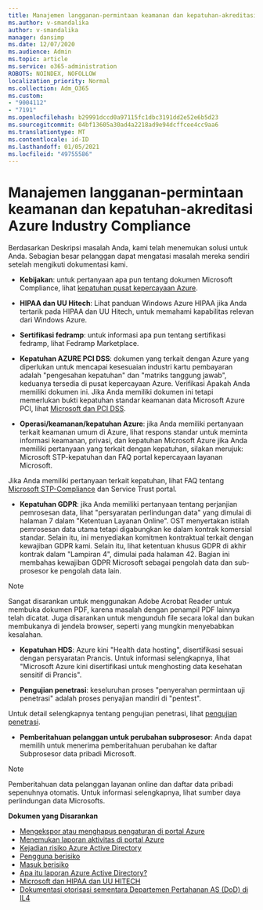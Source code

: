 ```yaml
---
title: Manajemen langganan-permintaan keamanan dan kepatuhan-akreditasi Azure Industry Compliance
ms.author: v-smandalika
author: v-smandalika
manager: dansimp
ms.date: 12/07/2020
ms.audience: Admin
ms.topic: article
ms.service: o365-administration
ROBOTS: NOINDEX, NOFOLLOW
localization_priority: Normal
ms.collection: Adm_O365
ms.custom:
- "9004112"
- "7191"
ms.openlocfilehash: b29991dccd0a97115fc1dbc3191dd2e52e6b5d23
ms.sourcegitcommit: 04bf13605a30ad4a2218ad9e94dcffcee4cc9aa6
ms.translationtype: MT
ms.contentlocale: id-ID
ms.lasthandoff: 01/05/2021
ms.locfileid: "49755586"
---
```

# <a name="subscription-management---security-and-compliance-requests---azure-industry-compliance-accreditation"></a>Manajemen langganan-permintaan keamanan dan kepatuhan-akreditasi Azure Industry Compliance

Berdasarkan Deskripsi masalah Anda, kami telah menemukan solusi untuk Anda. Sebagian besar pelanggan dapat mengatasi masalah mereka sendiri setelah mengikuti dokumentasi kami.

- **Kebijakan**: untuk pertanyaan apa pun tentang dokumen Microsoft Compliance, lihat [kepatuhan pusat kepercayaan Azure](https://docs.microsoft.com/compliance/regulatory/offering-SOC).

- **HIPAA dan UU Hitech**: Lihat panduan Windows Azure HIPAA jika Anda tertarik pada HIPAA dan UU Hitech, untuk memahami kapabilitas relevan dari Windows Azure.

- **Sertifikasi fedramp**: untuk informasi apa pun tentang sertifikasi fedramp, lihat Fedramp Marketplace.

- **Kepatuhan AZURE PCI DSS**: dokumen yang terkait dengan Azure yang diperlukan untuk mencapai kesesuaian industri kartu pembayaran adalah "pengesahan kepatuhan" dan "matriks tanggung jawab", keduanya tersedia di pusat kepercayaan Azure. Verifikasi Apakah Anda memiliki dokumen ini. Jika Anda memiliki dokumen ini tetapi memerlukan bukti kepatuhan standar keamanan data Microsoft Azure PCI, lihat [Microsoft dan PCI DSS](https://docs.microsoft.com/compliance/regulatory/offering-PCI-DSS).

- **Operasi/keamanan/kepatuhan Azure**: jika Anda memiliki pertanyaan terkait keamanan umum di Azure, lihat respons standar untuk meminta informasi keamanan, privasi, dan kepatuhan Microsoft Azure jika Anda memiliki pertanyaan yang terkait dengan kepatuhan, silakan merujuk: Microsoft STP-kepatuhan dan FAQ portal kepercayaan layanan Microsoft.

Jika Anda memiliki pertanyaan terkait kepatuhan, lihat FAQ tentang [Microsoft STP-Compliance](https://www.microsoft.com/trust-center/compliance/compliance-overview) dan Service Trust portal.

- **Kepatuhan GDPR**: jika Anda memiliki pertanyaan tentang perjanjian pemrosesan data, lihat "persyaratan perlindungan data" yang dimulai di halaman 7 dalam "Ketentuan Layanan Online". OST menyertakan istilah pemrosesan data utama tetapi digabungkan ke dalam kontrak komersial standar. Selain itu, ini menyediakan komitmen kontraktual terkait dengan kewajiban GDPR kami. Selain itu, lihat ketentuan khusus GDPR di akhir kontrak dalam "Lampiran 4", dimulai pada halaman 42. Bagian ini membahas kewajiban GDPR Microsoft sebagai pengolah data dan sub-prosesor ke pengolah data lain.

> [!NOTE]
> Sangat disarankan untuk menggunakan Adobe Acrobat Reader untuk membuka dokumen PDF, karena masalah dengan penampil PDF lainnya telah dicatat. Juga disarankan untuk mengunduh file secara lokal dan bukan membukanya di jendela browser, seperti yang mungkin menyebabkan kesalahan.

- **Kepatuhan HDS**: Azure kini "Health data hosting", disertifikasi sesuai dengan persyaratan Prancis. Untuk informasi selengkapnya, lihat "Microsoft Azure kini disertifikasi untuk menghosting data kesehatan sensitif di Prancis".

- **Pengujian penetrasi**: keseluruhan proses "penyerahan permintaan uji penetrasi" adalah proses penyajian mandiri di "pentest".

Untuk detail selengkapnya tentang pengujian penetrasi, lihat [pengujian penetrasi](https://docs.microsoft.com/azure/security/fundamentals/pen-testing).

- **Pemberitahuan pelanggan untuk perubahan subprosesor**: Anda dapat memilih untuk menerima pemberitahuan perubahan ke daftar Subprosesor data pribadi Microsoft.

> [!NOTE]
> Pemberitahuan data pelanggan layanan online dan daftar data pribadi sepenuhnya otomatis. Untuk informasi selengkapnya, lihat sumber daya perlindungan data Microsofts.

**Dokumen yang Disarankan**

- [Mengekspor atau menghapus pengaturan di portal Azure](https://docs.microsoft.com/azure/azure-portal/set-preferences)
- [Menemukan laporan aktivitas di portal Azure](https://docs.microsoft.com/azure/active-directory/reports-monitoring/howto-find-activity-reports)
- [Kejadian risiko Azure Active Directory](https://docs.microsoft.com/azure/active-directory/identity-protection/overview-identity-protection)
- [Pengguna berisiko](https://docs.microsoft.com/azure/active-directory/identity-protection/overview-identity-protection)
- [Masuk berisiko](https://docs.microsoft.com/azure/active-directory/identity-protection/overview-identity-protection)
- [Apa itu laporan Azure Active Directory?](https://docs.microsoft.com/azure/active-directory/reports-monitoring/overview-reports)
- [Microsoft dan HIPAA dan UU HITECH](https://docs.microsoft.com/compliance/regulatory/offering-hipaa-hitech)
- [Dokumentasi otorisasi sementara Departemen Pertahanan AS (DoD) di IL4](https://docs.microsoft.com/compliance/regulatory/offering-DoD-DISA-L2-L4-L5)













